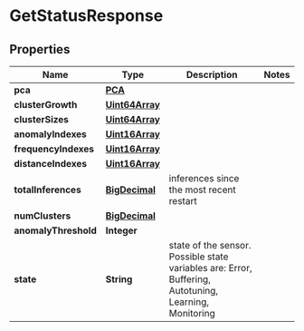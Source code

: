 # GetStatusResponse

## Properties
Name | Type | Description | Notes
------------ | ------------- | ------------- | -------------
**pca** | [**PCA**](PCA.md) |  | 
**clusterGrowth** | [**Uint64Array**](Uint64Array.md) |  | 
**clusterSizes** | [**Uint64Array**](Uint64Array.md) |  | 
**anomalyIndexes** | [**Uint16Array**](Uint16Array.md) |  | 
**frequencyIndexes** | [**Uint16Array**](Uint16Array.md) |  | 
**distanceIndexes** | [**Uint16Array**](Uint16Array.md) |  | 
**totalInferences** | [**BigDecimal**](BigDecimal.md) | inferences since the most recent restart | 
**numClusters** | [**BigDecimal**](BigDecimal.md) |  | 
**anomalyThreshold** | **Integer** |  | 
**state** | **String** | state of the sensor. Possible state variables are: Error, Buffering, Autotuning, Learning, Monitoring | 
